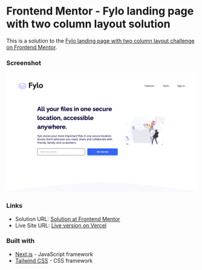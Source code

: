 # Frontend Mentor - Fylo landing page with two column layout solution

This is a solution to the [Fylo landing page with two column layout challenge on Frontend Mentor](https://www.frontendmentor.io/challenges/fylo-landing-page-with-two-column-layout-5ca5ef041e82137ec91a50f5). 



### Screenshot

![Screenshot of the completed challenge](./design/screenshot.png)


### Links

- Solution URL: [Solution at Frontend Mentor](...)
- Live Site URL: [Live version on Vercel](...)


### Built with

- [Next.js](https://nextjs.org/) - JavaScript framework
- [Tailwind CSS](https://tailwindcss.com/) - CSS framework

